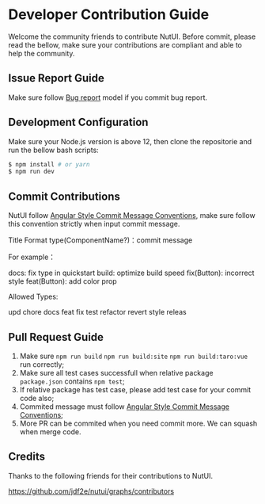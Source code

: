 # Developer Contribution Guide

Welcome the community friends to contribute NutUI. Before commit, please read the bellow, make sure your contributions are compliant and able to help the community.


## Issue Report Guide

Make sure follow [Bug report](https://github.com/jdf2e/nutui/blob/next/.github/ISSUE_TEMPLATE/bug_report.md) model if you commit bug report.


## Development Configuration

Make sure your Node.js version is above 12, then clone the repositorie and run the bellow bash scripts:


```bash
$ npm install # or yarn
$ npm run dev
```

## Commit Contributions

NutUI follow [Angular Style Commit Message Conventions](https://gist.github.com/stephenparish/9941e89d80e2bc58a153), make sure follow this convention strictly when input commit message.

Title Format
type(ComponentName?)：commit message

For example：

docs: fix type in quickstart
build: optimize build speed
fix(Button): incorrect style
feat(Button): add color prop

Allowed Types:

upd
chore
docs
feat
fix
test
refactor
revert
style
releas

## Pull Request Guide

1. Make sure `npm run build`  `npm run build:site` `npm run build:taro:vue` run correctly;
2. Make sure all test cases successfull when relative package `package.json` contains `npm test`;
3. If relative package has test case, please add test case for your commit code also;
4. Commited message must follow [Angular Style Commit Message Conventions](https://gist.github.com/stephenparish/9941e89d80e2bc58a153);
5. More PR can be commited when you need commit more. We can squash when merge code.
 
 ## Credits

Thanks to the following friends for their contributions to NutUI.

https://github.com/jdf2e/nutui/graphs/contributors